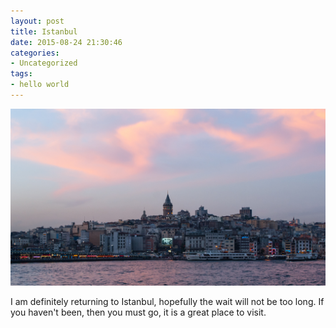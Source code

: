 ```yaml
---
layout: post
title: Istanbul
date: 2015-08-24 21:30:46
categories:
- Uncategorized
tags:
- hello world
---
```

<img class="img-responsive" src="/_assets/150824/istanbul.jpg" alt="Galata Bridge">

I am definitely returning to Istanbul, hopefully the wait will not be too long. If you haven't been, then you must go, it is a great place to visit.